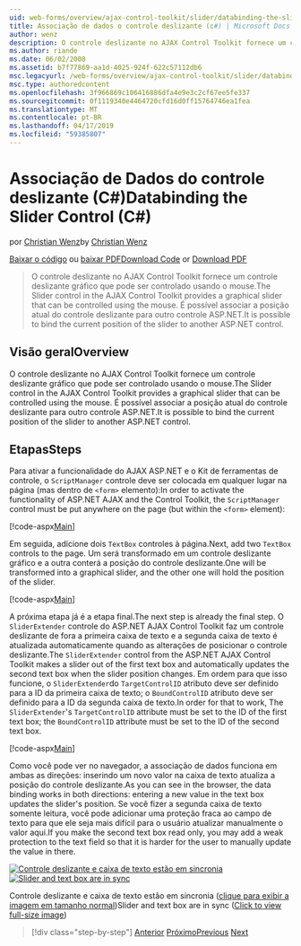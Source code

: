 ```yaml
---
uid: web-forms/overview/ajax-control-toolkit/slider/databinding-the-slider-control-cs
title: Associação de dados o controle deslizante (c#) | Microsoft Docs
author: wenz
description: O controle deslizante no AJAX Control Toolkit fornece um controle deslizante gráfico que pode ser controlado usando o mouse. É possível associar o positio atual...
ms.author: riande
ms.date: 06/02/2008
ms.assetid: b7f77869-aa1d-4025-924f-622c57112db6
msc.legacyurl: /web-forms/overview/ajax-control-toolkit/slider/databinding-the-slider-control-cs
msc.type: authoredcontent
ms.openlocfilehash: 3f966869c106416886dfa4e9e3c2cf67ee5fe337
ms.sourcegitcommit: 0f1119340e4464720cfd16d0ff15764746ea1fea
ms.translationtype: MT
ms.contentlocale: pt-BR
ms.lasthandoff: 04/17/2019
ms.locfileid: "59385807"
---
```

# <a name="databinding-the-slider-control-c"></a><span data-ttu-id="44aaf-104">Associação de Dados do controle deslizante (C#)</span><span class="sxs-lookup"><span data-stu-id="44aaf-104">Databinding the Slider Control (C#)</span></span>

<span data-ttu-id="44aaf-105">por [Christian Wenz](https://github.com/wenz)</span><span class="sxs-lookup"><span data-stu-id="44aaf-105">by [Christian Wenz](https://github.com/wenz)</span></span>

<span data-ttu-id="44aaf-106">[Baixar o código](http://download.microsoft.com/download/9/3/f/93f8daea-bebd-4821-833b-95205389c7d0/Slider0.cs.zip) ou [baixar PDF](http://download.microsoft.com/download/2/d/c/2dc10e34-6983-41d4-9c08-f78f5387d32b/slider0CS.pdf)</span><span class="sxs-lookup"><span data-stu-id="44aaf-106">[Download Code](http://download.microsoft.com/download/9/3/f/93f8daea-bebd-4821-833b-95205389c7d0/Slider0.cs.zip) or [Download PDF](http://download.microsoft.com/download/2/d/c/2dc10e34-6983-41d4-9c08-f78f5387d32b/slider0CS.pdf)</span></span>

> <span data-ttu-id="44aaf-107">O controle deslizante no AJAX Control Toolkit fornece um controle deslizante gráfico que pode ser controlado usando o mouse.</span><span class="sxs-lookup"><span data-stu-id="44aaf-107">The Slider control in the AJAX Control Toolkit provides a graphical slider that can be controlled using the mouse.</span></span> <span data-ttu-id="44aaf-108">É possível associar a posição atual do controle deslizante para outro controle ASP.NET.</span><span class="sxs-lookup"><span data-stu-id="44aaf-108">It is possible to bind the current position of the slider to another ASP.NET control.</span></span>


## <a name="overview"></a><span data-ttu-id="44aaf-109">Visão geral</span><span class="sxs-lookup"><span data-stu-id="44aaf-109">Overview</span></span>

<span data-ttu-id="44aaf-110">O controle deslizante no AJAX Control Toolkit fornece um controle deslizante gráfico que pode ser controlado usando o mouse.</span><span class="sxs-lookup"><span data-stu-id="44aaf-110">The Slider control in the AJAX Control Toolkit provides a graphical slider that can be controlled using the mouse.</span></span> <span data-ttu-id="44aaf-111">É possível associar a posição atual do controle deslizante para outro controle ASP.NET.</span><span class="sxs-lookup"><span data-stu-id="44aaf-111">It is possible to bind the current position of the slider to another ASP.NET control.</span></span>

## <a name="steps"></a><span data-ttu-id="44aaf-112">Etapas</span><span class="sxs-lookup"><span data-stu-id="44aaf-112">Steps</span></span>

<span data-ttu-id="44aaf-113">Para ativar a funcionalidade do AJAX ASP.NET e o Kit de ferramentas de controle, o `ScriptManager` controle deve ser colocada em qualquer lugar na página (mas dentro de `<form>` elemento):</span><span class="sxs-lookup"><span data-stu-id="44aaf-113">In order to activate the functionality of ASP.NET AJAX and the Control Toolkit, the `ScriptManager` control must be put anywhere on the page (but within the `<form>` element):</span></span>

[!code-aspx[Main](databinding-the-slider-control-cs/samples/sample1.aspx)]

<span data-ttu-id="44aaf-114">Em seguida, adicione dois `TextBox` controles à página.</span><span class="sxs-lookup"><span data-stu-id="44aaf-114">Next, add two `TextBox` controls to the page.</span></span> <span data-ttu-id="44aaf-115">Um será transformado em um controle deslizante gráfico e a outra conterá a posição do controle deslizante.</span><span class="sxs-lookup"><span data-stu-id="44aaf-115">One will be transformed into a graphical slider, and the other one will hold the position of the slider.</span></span>

[!code-aspx[Main](databinding-the-slider-control-cs/samples/sample2.aspx)]

<span data-ttu-id="44aaf-116">A próxima etapa já é a etapa final.</span><span class="sxs-lookup"><span data-stu-id="44aaf-116">The next step is already the final step.</span></span> <span data-ttu-id="44aaf-117">O `SliderExtender` controle do ASP.NET AJAX Control Toolkit faz um controle deslizante de fora a primeira caixa de texto e a segunda caixa de texto é atualizada automaticamente quando as alterações de posicionar o controle deslizante.</span><span class="sxs-lookup"><span data-stu-id="44aaf-117">The `SliderExtender` control from the ASP.NET AJAX Control Toolkit makes a slider out of the first text box and automatically updates the second text box when the slider position changes.</span></span> <span data-ttu-id="44aaf-118">Em ordem para que isso funcione, o `SliderExtender`do `TargetControlID` atributo deve ser definido para a ID da primeira caixa de texto; o `BoundControlID` atributo deve ser definido para a ID da segunda caixa de texto.</span><span class="sxs-lookup"><span data-stu-id="44aaf-118">In order for that to work, The `SliderExtender`'s `TargetControlID` attribute must be set to the ID of the first text box; the `BoundControlID` attribute must be set to the ID of the second text box.</span></span>

[!code-aspx[Main](databinding-the-slider-control-cs/samples/sample3.aspx)]

<span data-ttu-id="44aaf-119">Como você pode ver no navegador, a associação de dados funciona em ambas as direções: inserindo um novo valor na caixa de texto atualiza a posição do controle deslizante.</span><span class="sxs-lookup"><span data-stu-id="44aaf-119">As you can see in the browser, the data binding works in both directions: entering a new value in the text box updates the slider's position.</span></span> <span data-ttu-id="44aaf-120">Se você fizer a segunda caixa de texto somente leitura, você pode adicionar uma proteção fraca ao campo de texto para que ele seja mais difícil para o usuário atualizar manualmente o valor aqui.</span><span class="sxs-lookup"><span data-stu-id="44aaf-120">If you make the second text box read only, you may add a weak protection to the text field so that it is harder for the user to manually update the value in there.</span></span>


<span data-ttu-id="44aaf-121">[![Controle deslizante e caixa de texto estão em sincronia](databinding-the-slider-control-cs/_static/image2.png)](databinding-the-slider-control-cs/_static/image1.png)</span><span class="sxs-lookup"><span data-stu-id="44aaf-121">[![Slider and text box are in sync](databinding-the-slider-control-cs/_static/image2.png)](databinding-the-slider-control-cs/_static/image1.png)</span></span>

<span data-ttu-id="44aaf-122">Controle deslizante e caixa de texto estão em sincronia ([clique para exibir a imagem em tamanho normal](databinding-the-slider-control-cs/_static/image3.png))</span><span class="sxs-lookup"><span data-stu-id="44aaf-122">Slider and text box are in sync ([Click to view full-size image](databinding-the-slider-control-cs/_static/image3.png))</span></span>

> [!div class="step-by-step"]
> <span data-ttu-id="44aaf-123">[Anterior](using-the-slider-control-with-auto-postback-cs.md)
> [Próximo](using-the-slider-control-with-auto-postback-vb.md)</span><span class="sxs-lookup"><span data-stu-id="44aaf-123">[Previous](using-the-slider-control-with-auto-postback-cs.md)
[Next](using-the-slider-control-with-auto-postback-vb.md)</span></span>
